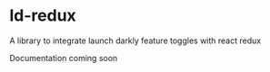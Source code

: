 # ld-redux
A library to integrate launch darkly feature toggles with react redux

Documentation coming soon
